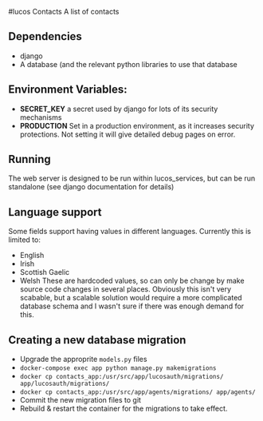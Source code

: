 #lucos Contacts
A list of contacts

## Dependencies
* django
* A database (and the relevant python libraries to use that database

## Environment Variables:

* **SECRET_KEY** a secret used by django for lots of its security mechanisms
* **PRODUCTION** Set in a production environment, as it increases security protections.  Not setting it will give detailed debug pages on error.

## Running
The web server is designed to be run within lucos_services, but can be run standalone (see django documentation for details)

## Language support
Some fields support having values in different languages.  Currently this is limited to:
* English
* Irish
* Scottish Gaelic
* Welsh
These are hardcoded values, so can only be change by make source code changes in several places.  Obviously this isn't very scabable, but a scalable solution would require a more complicated database schema and I wasn't sure if there was enough demand for this.

## Creating a new database migration

* Upgrade the approprite `models.py` files
* `docker-compose exec app python manage.py makemigrations`
* `docker cp contacts_app:/usr/src/app/lucosauth/migrations/ app/lucosauth/migrations/`
* `docker cp contacts_app:/usr/src/app/agents/migrations/ app/agents/`
* Commit the new migration files to git
* Rebuild & restart the container for the migrations to take effect.